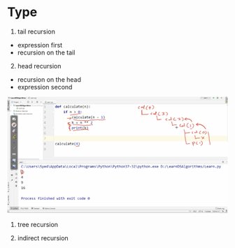 # Type

1. tail recursion

 - expression first
 - recursion on the tail

2. head recursion

 -  recursion on the head
 -  expression second

<img src='../assets/43_1.png'></img>

1. tree recursion

2. indirect recursion
